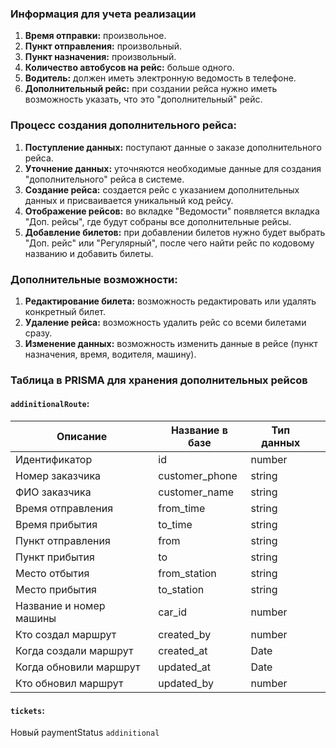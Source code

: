 ### Информация для учета реализации

1. **Время отправки:** произвольное.
2. **Пункт отправления:** произвольный.
3. **Пункт назначения:** произвольный.
4. **Количество автобусов на рейс:** больше одного.
5. **Водитель:** должен иметь электронную ведомость в телефоне.
6. **Дополнительный рейс:** при создании рейса нужно иметь возможность указать, что это "дополнительный" рейс.

### Процесс создания дополнительного рейса:

1. **Поступление данных:** поступают данные о заказе дополнительного рейса.
2. **Уточнение данных:** уточняются необходимые данные для создания "дополнительного" рейса в системе.
3. **Создание рейса:** создается рейс с указанием дополнительных данных и присваивается уникальный код рейсу.
4. **Отображение рейсов:** во вкладке "Ведомости" появляется вкладка "Доп. рейсы", где будут собраны все дополнительные рейсы.
5. **Добавление билетов:** при добавлении билетов нужно будет выбрать "Доп. рейс" или "Регулярный", после чего найти рейс по кодовому названию и добавить билеты.

### Дополнительные возможности:

1. **Редактирование билета:** возможность редактировать или удалять конкретный билет.
2. **Удаление рейса:** возможность удалить рейс со всеми билетами сразу.
3. **Изменение данных:** возможность изменить данные в рейсе (пункт назначения, время, водителя, машину).

### Таблица в PRISMA для хранения дополнительных рейсов

#### `addinitionalRoute`:

| Описание                | Название в базе | Тип данных |     |
| ----------------------- | --------------- | ---------- | --- |
| Идентификатор           | id              | number     |     |
| Номер заказчика         | customer_phone  | string     |     |
| ФИО заказчика           | customer_name   | string     |     |
| Время отправления       | from_time       | string     |     |
| Время прибытия          | to_time         | string     |     |
| Пункт отправления       | from            | string     |     |
| Пункт прибытия          | to              | string     |     |
| Место отбытия           | from_station    | string     |     |
| Место прибытия          | to_station      | string     |     |
| Название и номер машины | car_id          | number     |     |
| Кто создал маршрут      | created_by      | number     |     |
| Когда создали маршрут   | created_at      | Date       |     |
| Когда обновили маршрут  | updated_at      | Date       |     |
| Кто обновил маршрут     | updated_by      | number     |     |

#### `tickets`:
Новый paymentStatus `addinitional`



